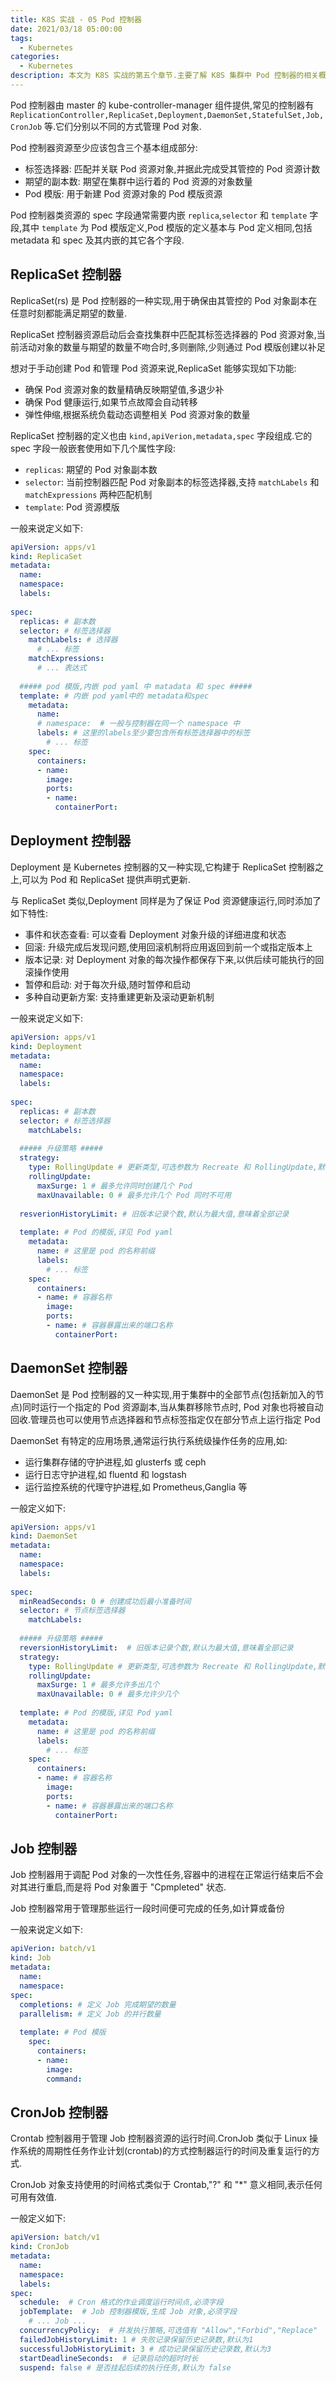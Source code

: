 ```yaml
---
title: K8S 实战 - 05 Pod 控制器
date: 2021/03/18 05:00:00
tags:
  - Kubernetes
categories:
  - Kubernetes
description: 本文为 K8S 实战的第五个章节.主要了解 K8S 集群中 Pod 控制器的相关概念及使用方法
---
```


Pod 控制器由 master 的 kube-controller-manager 组件提供,常见的控制器有 `ReplicationController,ReplicaSet,Deployment,DaemonSet,StatefulSet,Job,CronJob` 等.它们分别以不同的方式管理 Pod 对象.

Pod 控制器资源至少应该包含三个基本组成部分:

- 标签选择器: 匹配并关联 Pod 资源对象,并据此完成受其管控的 Pod 资源计数
- 期望的副本数: 期望在集群中运行着的 Pod 资源的对象数量
- Pod 模版: 用于新建 Pod 资源对象的 Pod 模版资源

Pod 控制器类资源的 spec 字段通常需要内嵌 `replica`,`selector` 和 `template` 字段,其中 `template` 为 Pod 模版定义,Pod 模版的定义基本与 Pod 定义相同,包括 metadata 和 spec 及其内嵌的其它各个字段.

## ReplicaSet 控制器

ReplicaSet(rs) 是 Pod 控制器的一种实现,用于确保由其管控的 Pod 对象副本在任意时刻都能满足期望的数量.

ReplicaSet 控制器资源启动后会查找集群中匹配其标签选择器的 Pod 资源对象,当前活动对象的数量与期望的数量不吻合时,多则删除,少则通过 Pod 模版创建以补足

想对于手动创建 Pod 和管理 Pod 资源来说,ReplicaSet 能够实现如下功能:

- 确保 Pod 资源对象的数量精确反映期望值,多退少补
- 确保 Pod 健康运行,如果节点故障会自动转移
- 弹性伸缩,根据系统负载动态调整相关 Pod 资源对象的数量

ReplicaSet 控制器的定义也由 `kind,apiVerion,metadata,spec` 字段组成.它的 spec 字段一般嵌套使用如下几个属性字段:

- `replicas`: 期望的 Pod 对象副本数
- `selector`: 当前控制器匹配 Pod 对象副本的标签选择器,支持 `matchLabels` 和 `matchExpressions` 两种匹配机制
- `template`: Pod 资源模版

一般来说定义如下:

```yaml
apiVersion: apps/v1
kind: ReplicaSet
metadata:
  name: 
  namespace: 
  labels:
    
spec:
  replicas: # 副本数
  selector: # 标签选择器
    matchLabels: # 选择器
      # ... 标签
    matchExpressions: 
      # ... 表达式
  
  ##### pod 模版,内嵌 pod yaml 中 matadata 和 spec #####
  template: # 内嵌 pod yaml中的 metadata和spec
    metadata: 
      name: 
      # namespace:  # 一般与控制器在同一个 namespace 中
      labels: # 这里的labels至少要包含所有标签选择器中的标签
        # ... 标签
    spec: 
      containers:
      - name: 
        image: 
        ports: 
        - name: 
          containerPort: 
```

## Deployment 控制器

Deployment 是 Kubernetes 控制器的又一种实现,它构建于 ReplicaSet 控制器之上,可以为 Pod 和 ReplicaSet 提供声明式更新.

与 ReplicaSet 类似,Deployment 同样是为了保证 Pod 资源健康运行,同时添加了如下特性:

- 事件和状态查看: 可以查看 Deployment 对象升级的详细进度和状态
- 回滚: 升级完成后发现问题,使用回滚机制将应用返回到前一个或指定版本上
- 版本记录: 对 Deployment 对象的每次操作都保存下来,以供后续可能执行的回滚操作使用
- 暂停和启动: 对于每次升级,随时暂停和启动
- 多种自动更新方案: 支持重建更新及滚动更新机制

一般来说定义如下:

```yaml
apiVersion: apps/v1
kind: Deployment
metadata:
  name: 
  namespace: 
  labels:
    
spec:
  replicas: # 副本数
  selector: # 标签选择器
    matchLabels:
  
  ##### 升级策略 #####
  strategy:
    type: RollingUpdate # 更新类型,可选参数为 Recreate 和 RollingUpdate,默认滚动更新
    rollingUpdate:
      maxSurge: 1 # 最多允许同时创建几个 Pod
      maxUnavailable: 0 # 最多允许几个 Pod 同时不可用
      
  resverionHistoryLimit: # 旧版本记录个数,默认为最大值,意味着全部记录
  
  template: # Pod 的模版,详见 Pod yaml
    metadata:
      name: # 这里是 pod 的名称前缀
      labels:
        # ... 标签
    spec:   
      containers:
      - name: # 容器名称
        image: 
        ports: 
        - name: # 容器暴露出来的端口名称
          containerPort: 
```

## DaemonSet 控制器

DaemonSet 是 Pod 控制器的又一种实现,用于集群中的全部节点(包括新加入的节点)同时运行一个指定的 Pod 资源副本,当从集群移除节点时, Pod 对象也将被自动回收.管理员也可以使用节点选择器和节点标签指定仅在部分节点上运行指定 Pod

DaemonSet 有特定的应用场景,通常运行执行系统级操作任务的应用,如:

- 运行集群存储的守护进程,如 glusterfs 或 ceph
- 运行日志守护进程,如 fluentd 和 logstash
- 运行监控系统的代理守护进程,如 Prometheus,Ganglia 等

一般定义如下:

```yaml
apiVersion: apps/v1
kind: DaemonSet
metadata:
  name:
  namespace:
  labels:
    
spec:
  minReadSeconds: 0 # 创建成功后最小准备时间
  selector: # 节点标签选择器
    matchLabels:
    
  ##### 升级策略 #####
  reversionHistoryLimit:  # 旧版本记录个数,默认为最大值,意味着全部记录
  strategy:
    type: RollingUpdate # 更新类型,可选参数为 Recreate 和 RollingUpdate,默认滚动更新
    rollingUpdate:
      maxSurge: 1 # 最多允许多出几个
      maxUnavailable: 0 # 最多允许少几个
  
  template: # Pod 的模版,详见 Pod yaml
    metadata:
      name: # 这里是 pod 的名称前缀
      labels:
        # ... 标签
    spec:   
      containers:
      - name: # 容器名称
        image: 
        ports: 
        - name: # 容器暴露出来的端口名称
          containerPort: 
```

## Job 控制器

Job 控制器用于调配 Pod 对象的一次性任务,容器中的进程在正常运行结束后不会对其进行重启,而是将 Pod 对象置于 "Cpmpleted" 状态.

Job 控制器常用于管理那些运行一段时间便可完成的任务,如计算或备份

一般来说定义如下:

```yaml
apiVerion: batch/v1
kind: Job
metadata:
  name:
  namespace:
spec:
  completions: # 定义 Job 完成期望的数量
  parallelism: # 定义 Job 的并行数量
  
  template: # Pod 模版
    spec:
      containers:
      - name: 
        image:
        command: 
```

## CronJob 控制器

Crontab 控制器用于管理 Job 控制器资源的运行时间.CronJob 类似于 Linux 操作系统的周期性任务作业计划(crontab)的方式控制器运行的时间及重复运行的方式.

CronJob 对象支持使用的时间格式类似于 Crontab,"?" 和 "*" 意义相同,表示任何可用有效值.

一般定义如下:

```yaml
apiVersion: batch/v1
kind: CronJob
metadata:
  name: 
  namespace:
  labels:
spec:
  schedule:  # Cron 格式的作业调度运行时间点,必须字段
  jobTemplate:  # Job 控制器模版,生成 Job 对象,必须字段
    # ... Job ...
  concurrencyPolicy:  # 并发执行策略,可选值有 "Allow","Forbid","Replace"
  failedJobHistoryLimit: 1 # 失败记录保留历史记录数,默认为1
  successfulJobHistoryLimit: 3 # 成功记录保留历史记录数,默认为3
  startDeadlineSeconds:  # 记录启动的超时时长
  suspend: false # 是否挂起后续的执行任务,默认为 false
```
